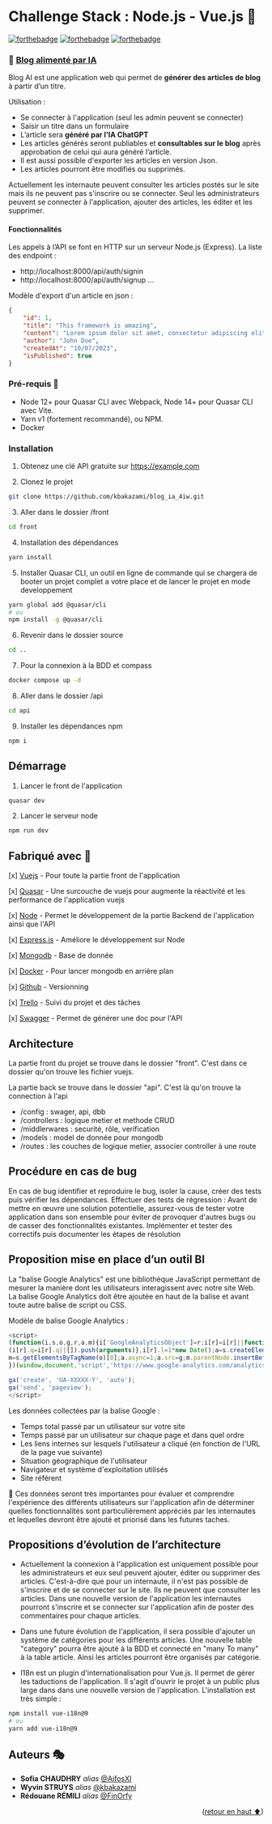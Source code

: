 # Challenge Stack : Node.js - Vue.js 🚀     <a name="readme-top"></a>
[![forthebadge](https://forthebadge.com/images/badges/built-with-love.svg)](https://forthebadge.com) [![forthebadge](https://forthebadge.com/images/badges/made-with-vue.svg)](https://forthebadge.com) [![forthebadge](https://forthebadge.com/images/badges/uses-git.svg)](https://forthebadge.com)

### 🤖 [Blog alimenté par IA](https://alexandrechevalier.notion.site/Blog-aliment-par-IA-7281948b5fc94fdc93eef70c06cc918f)
Blog AI est une application web qui permet de **générer des articles de blog** à partir d’un titre. 

Utilisation :
* Se connecter à l'application (seul les admin peuvent se connecter)
* Saisir un titre dans un formulaire
* L’article sera **généré par l'IA ChatGPT** 
* Les articles générés seront publiables et **consultables sur le blog** après approbation de celui qui aura généré l’article. 
* Il est aussi possible d'exporter les articles en version Json.
* Les articles pourront être modifiés ou supprimés. 

Actuellement les internaute peuvent consulter les articles postés sur le site mais ils ne peuvent pas s'inscrire ou se connecter. Seul les administrateurs peuvent se connecter à l'application, ajouter des articles, les éditer et les supprimer. 

#### Fonctionnalités
Les appels à l’API se font en HTTP sur un serveur Node.js (Express).
La liste des endpoint :
* http://localhost:8000/api/auth/signin
* http://localhost:8000/api/auth/signup
...

Modèle d'export d'un article en json :
```json
{
    "id": 1,
    "title": "This framework is amazing",
    "content": "Lorem ipsum dolor sit amet, consectetur adipiscing elit. Nam ligula nisi, convallis sed justo eget, hendrerit sodales dui. Praesent odio orci, sagittis at purus in, volutpat semper metus. Duis mauris urna, cursus at metus eu, maximus placerat enim.",
    "author": "John Doe",
    "createdAt": "10/07/2023",
    "isPublished": true
}
```


### Pré-requis 🎨

- Node 12+ pour Quasar CLI avec Webpack, Node 14+ pour Quasar CLI avec Vite.
- Yarn v1 (fortement recommandé), ou NPM.
- Docker


### Installation

1. Obtenez une clé API gratuite sur https://example.com

2. Clonez le projet
```sh
git clone https://github.com/kbakazami/blog_ia_4iw.git
```
3. Aller dans le dossier /front
```bash
cd front
```

4. Installation des dépendances
```bash
yarn install
```

5. Installer Quasar CLI, un outil en ligne de commande qui se chargera de booter un projet complet a votre place et de lancer le projet en mode developpement
```bash
yarn global add @quasar/cli
# ou
npm install -g @quasar/cli
```

6. Revenir dans le dossier source
```bash
cd ..
```

7. Pour la connexion à la BDD et compass
```bash
docker compose up -d
```

8. Aller dans le dossier /api
```bash
cd api
```

9. Installer les dépendances npm
```bash
npm i
```


## Démarrage

1. Lancer le front de l'application
```bash
quasar dev
```

2. Lancer le serveur node
```bash
npm run dev
```


## Fabriqué avec 🛒

[x] [Vuejs](https://vuejs.org/) - Pour toute la partie front de l'application

[x] [Quasar](https://quasar.dev/) - Une surcouche de vuejs pour augmente la réactivité et les performance de l'application vuejs

[x] [Node](https://nodejs.org/) - Permet le développement de la partie Backend de l'application ainsi que l'API

[x] [Express.js](https://expressjs.com/fr/) - Améliore le développement sur Node

[x] [Mongodb](https://www.mongodb.com/fr-fr) - Base de donnée

[x] [Docker](https://www.docker.com/) - Pour lancer mongodb en arrière plan

[x] [Github](https://github.com/) - Versionning

[x] [Trello](https://trello.com/fr) - Suivi du projet et des tâches

[x] [Swagger](https://swagger.io/) - Permet de générer une doc pour l'API


## Architecture 
La partie front du projet se trouve dans le dossier "front". C'est dans ce dossier qu'on trouve les fichier vuejs.

La partie back se trouve dans le dossier "api". C'est là qu'on trouve la connection à l'api
* /config : swager, api, dbb
* /controllers : logique metier et methode CRUD
* /middlerwares : securité, rôle, verification
* /models : model de donnée pour mongodb
* /routes : les couches de logique metier, associer controller à une route


## Procédure en cas de bug
En cas de bug identifier et reproduire le bug, isoler la cause, créer des tests puis vérifier les dépendances. 
Effectuer des tests de régression : Avant de mettre en œuvre une solution potentielle, assurez-vous de tester votre application dans son ensemble pour éviter de provoquer d'autres bugs ou de casser des fonctionnalités existantes. Implémenter et tester des correctifs puis documenter les étapes de résolution


## Proposition mise en place d’un outil BI 
La "balise Google Analytics" est une bibliothèque JavaScript permettant de mesurer la manière dont les utilisateurs interagissent avec notre site Web. La balise Google Analytics doit être ajoutée en haut de la balise <head> et avant toute autre balise de script ou CSS.

Modèle de balise Google Analytics :
```js
<script>
(function(i,s,o,g,r,a,m){i['GoogleAnalyticsObject']=r;i[r]=i[r]||function(){
(i[r].q=i[r].q||[]).push(arguments)},i[r].l=1*new Date();a=s.createElement(o),
m=s.getElementsByTagName(o)[0];a.async=1;a.src=g;m.parentNode.insertBefore(a,m)
})(window,document,'script','https://www.google-analytics.com/analytics.js','ga');

ga('create', 'UA-XXXXX-Y', 'auto');
ga('send', 'pageview');
</script>
```

Les données collectées par la balise Google :
* Temps total passé par un utilisateur sur votre site
* Temps passé par un utilisateur sur chaque page et dans quel ordre
* Les liens internes sur lesquels l'utilisateur a cliqué (en fonction de l'URL de la page vue suivante)
* Situation géographique de l'utilisateur
* Navigateur et système d'exploitation utilisés
* Site référent

🔎 Ces données seront très importantes pour évaluer et comprendre l'expérience des différents utilisateurs sur l'application afin de déterminer quelles fonctionnalités sont particulièrement appréciés par les internautes et lequelles devront être ajouté et priorisé dans les futures taches.


## Propositions d’évolution de l’architecture
* Actuellement la connexion à l'application est uniquement possible pour les administrateurs et eux seul peuvent ajouter, éditer ou supprimer des articles. C'est-à-dire que pour un internaute, il n'est pas possible de s'inscrire et de se connecter sur le site. Ils ne peuvent que consulter les articles.
Dans une nouvelle version de l'application les internautes pourront s'inscrire et se connecter sur l'application afin de poster des commentaires pour chaque articles. 

* Dans une future évolution de l'application, il sera possible d'ajouter un système de catégories pour les différents articles. Une nouvelle table "category" pourra être ajouté à la BDD et connecté en "many To many" à la table article. Ainsi les articles pourront être organisés par catégorie. 

* I18n est un plugin d'internationalisation pour Vue.js. Il permet de gérer les taductions de l'application. Il s'agit d'ouvrir le projet à un public plus large dans dans une nouvelle version de l'application. L'installation est très simple :
```bash
npm install vue-i18n@9
# ou
yarn add vue-i18n@9 
```


## Auteurs 🎭

* **Sofia CHAUDHRY** _alias_ [@AifosXI](https://github.com/AifosXI)
* **Wyvin STRUYS** _alias_ [@kbakazami](https://github.com/kbakazami)
* **Rédouane RÉMILI** _alias_ [@FinOrfy](https://github.com/FinOrfy)

<p align="right">(<a href="#readme-top">retour en haut ⬆</a>)</p>
